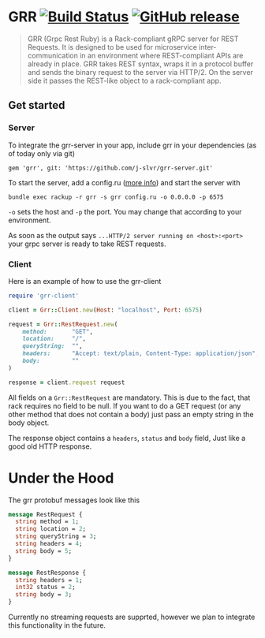 # GRR [![Build Status](https://travis-ci.org/j-slvr/grr.svg?branch=master)](https://travis-ci.org/j-slvr/grr-server) [![GitHub release](https://img.shields.io/github/release/j-slvr/grr.svg)]()

> GRR (Grpc Rest Ruby) is a Rack-compliant gRPC server for REST Requests. It is designed to be used for microservice inter-communication in an environment where REST-compliant APIs are already in place. GRR takes REST syntax, wraps it in a protocol buffer and sends the binary request to the server via HTTP/2. On the server side it passes the REST-like object to a rack-compliant app.

## Get started

### Server

To integrate the grr-server in your app, include grr in your dependencies (as of today only via git)

```
gem 'grr', git: 'https://github.com/j-slvr/grr-server.git'
```

To start the server, add a config.ru ([more info](https://github.com/rack/rack/wiki/(tutorial)-rackup-howto)) and start the server with

```
bundle exec rackup -r grr -s grr config.ru -o 0.0.0.0 -p 6575
```

`-o` sets the host and `-p` the port. You may change that according to your environment.

As soon as the output says `...HTTP/2 server running on <host>:<port>` your grpc server is ready to take REST requests.

### Client

Here is an example of how to use the grr-client

``` ruby
require 'grr-client'

client = Grr::Client.new(Host: "localhost", Port: 6575)

request = Grr::RestRequest.new(
    method:       "GET",
    location:     "/", 
    queryString:  "", 
    headers:      "Accept: text/plain, Content-Type: application/json",
    body:         ""
)

response = client.request request
```
All fields on a `Grr::RestRequest` are mandatory. This is due to the fact, that rack requires no field to be null. If you want to do a GET request (or any other method that does not contain a body) just pass an empty string in the body object.

The response object contains a `headers`, `status` and `body` field, Just like a good old HTTP response.

# Under the Hood

The grr protobuf messages look like this

``` protobuf
message RestRequest {
  string method = 1;
  string location = 2;
  string queryString = 3;
  string headers = 4;
  string body = 5;
}

message RestResponse {
  string headers = 1;
  int32 status = 2;
  string body = 3;
}
```

Currently no streaming requests are supprted, however we plan to integrate this functionality in the future.